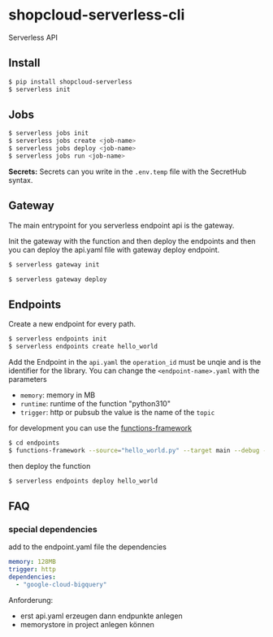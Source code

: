# shopcloud-serverless-cli

Serverless API

## Install

````sh
$ pip install shopcloud-serverless
$ serverless init
````

## Jobs

```sh
$ serverless jobs init
$ serverless jobs create <job-name>
$ serverless jobs deploy <job-name>
$ serverless jobs run <job-name>
```

__Secrets:__
Secrets can you write in the `.env.temp` file with the SecretHub syntax.

## Gateway

The main entrypoint for you serverless endpoint api is the gateway.

Init the gateway with the function and then deploy the endpoints and then you can deploy the api.yaml file with gateway deploy endpoint.

```sh
$ serverless gateway init
```

```sh
$ serverless gateway deploy
```


## Endpoints

Create a new endpoint for every path.

```sh
$ serverless endpoints init
$ serverless endpoints create hello_world
```

Add the Endpoint in the `api.yaml` the `operation_id` must be unqie and is the identifier for the library.
You can change the `<endpoint-name>.yaml` with the parameters
- `memory`: memory in MB
- `runtime`: runtime of the function "python310"
- `trigger`: http or pubsub the value is the name of the `topic`

for development you can use the [functions-framework](https://github.com/GoogleCloudPlatform/functions-framework-python)

```sh
$ cd endpoints
$ functions-framework --source="hello_world.py" --target main --debug --port=8080
```

then deploy the function

```sh
$ serverless endpoints deploy hello_world
```

## FAQ

### special dependencies

add to the endpoint.yaml file the dependencies

```yaml
memory: 128MB
trigger: http
dependencies:
  - "google-cloud-bigquery"
```

Anforderung:
- erst api.yaml erzeugen dann endpunkte anlegen
- memorystore in project anlegen können
